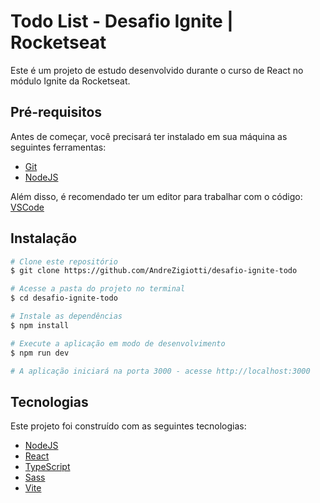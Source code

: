 # Todo List - Desafio Ignite | Rocketseat
 
Este é um projeto de estudo desenvolvido durante o curso de React no módulo Ignite da Rocketseat.

## Pré-requisitos

Antes de começar, você precisará ter instalado em sua máquina as seguintes ferramentas:
- [Git](https://git-scm.com)
- [NodeJS](https://nodejs.org/en/)

Além disso, é recomendado ter um editor para trabalhar com o código: [VSCode](https://code.visualstudio.com/)

## Instalação

```bash
# Clone este repositório
$ git clone https://github.com/AndreZigiotti/desafio-ignite-todo

# Acesse a pasta do projeto no terminal
$ cd desafio-ignite-todo

# Instale as dependências
$ npm install

# Execute a aplicação em modo de desenvolvimento
$ npm run dev

# A aplicação iniciará na porta 3000 - acesse http://localhost:3000
```

## Tecnologias

Este projeto foi construído com as seguintes tecnologias:

- [NodeJS](https://nodejs.org/en/)
- [React](https://pt-br.reactjs.org/)
- [TypeScript](https://www.typescriptlang.org/)
- [Sass](https://sass-lang.com/)
- [Vite](https://vitejs.dev/)
